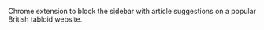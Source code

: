 Chrome extension to block the sidebar with article suggestions on a popular British tabloid website.
